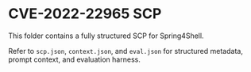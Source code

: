 # CVE-2022-22965 SCP

This folder contains a fully structured SCP for Spring4Shell.

Refer to `scp.json`, `context.json`, and `eval.json` for structured metadata, prompt context, and evaluation harness.